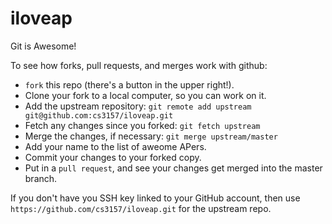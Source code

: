 # iloveap
Git is Awesome!

To see how forks, pull requests, and merges work with github:

  - `fork` this repo (there's a button in the upper right!).
  - Clone your fork to a local computer, so you can work on it.
  - Add the upstream repository: `git remote add upstream git@github.com:cs3157/iloveap.git`
  - Fetch any changes since you forked: `git fetch upstream`
  - Merge the changes, if necessary: `git merge upstream/master`
  - Add your name to the list of aweome APers.
  - Commit your changes to your forked copy.
  - Put in a `pull request`, and see your changes get merged into the master branch.
  
If you don't have you SSH key linked to your GitHub account, then use `https://github.com/cs3157/iloveap.git` for the upstream repo.
